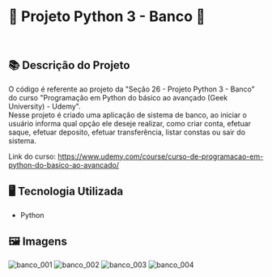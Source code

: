 # 🐍 Projeto Python 3 - Banco 🚀
<br>

## 📚 Descrição do Projeto
O código é referente ao projeto da "Seção 26 - Projeto Python 3 - Banco" do curso "Programação em Python do básico ao avançado (Geek University) - Udemy".
<br>Nesse projeto é criado uma aplicação de sistema de banco, ao iniciar o usuário informa qual opção ele deseje realizar, como criar conta, efetuar saque, efetuar deposito, efetuar transferência, listar constas ou sair do sistema.

Link do curso: https://www.udemy.com/course/curso-de-programacao-em-python-do-basico-ao-avancado/


## 🖥️ Tecnologia Utilizada
- Python

## 🖼️ Imagens
![banco_001](https://github.com/VitorSouza01/Projeto_Python_3-Banco/assets/104541182/9edbeb1b-6592-4a38-afbf-73f3bd6094c6)
![banco_002](https://github.com/VitorSouza01/Projeto_Python_3-Banco/assets/104541182/c0a128fd-2535-4a9f-b765-5ca4edf8900b)
![banco_003](https://github.com/VitorSouza01/Projeto_Python_3-Banco/assets/104541182/58f5db63-8146-4d61-b3ea-f29c21297827)
![banco_004](https://github.com/VitorSouza01/Projeto_Python_3-Banco/assets/104541182/e180971f-e9c5-4562-834c-e771d763e4e7)

